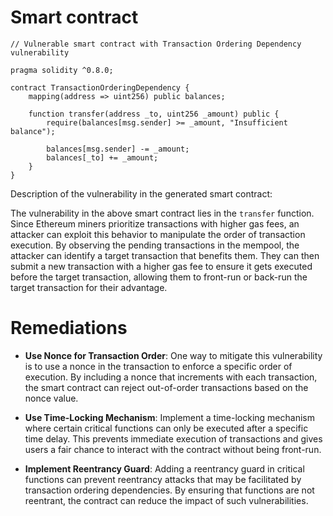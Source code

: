 # Smart contract

```solidity
// Vulnerable smart contract with Transaction Ordering Dependency vulnerability

pragma solidity ^0.8.0;

contract TransactionOrderingDependency {
    mapping(address => uint256) public balances;

    function transfer(address _to, uint256 _amount) public {
        require(balances[msg.sender] >= _amount, "Insufficient balance");
        
        balances[msg.sender] -= _amount;
        balances[_to] += _amount;
    }
}
```

Description of the vulnerability in the generated smart contract:

The vulnerability in the above smart contract lies in the `transfer` function. Since Ethereum miners prioritize transactions with higher gas fees, an attacker can exploit this behavior to manipulate the order of transaction execution. By observing the pending transactions in the mempool, the attacker can identify a target transaction that benefits them. They can then submit a new transaction with a higher gas fee to ensure it gets executed before the target transaction, allowing them to front-run or back-run the target transaction for their advantage.

# Remediations

- **Use Nonce for Transaction Order**: One way to mitigate this vulnerability is to use a nonce in the transaction to enforce a specific order of execution. By including a nonce that increments with each transaction, the smart contract can reject out-of-order transactions based on the nonce value.

- **Use Time-Locking Mechanism**: Implement a time-locking mechanism where certain critical functions can only be executed after a specific time delay. This prevents immediate execution of transactions and gives users a fair chance to interact with the contract without being front-run.

- **Implement Reentrancy Guard**: Adding a reentrancy guard in critical functions can prevent reentrancy attacks that may be facilitated by transaction ordering dependencies. By ensuring that functions are not reentrant, the contract can reduce the impact of such vulnerabilities.